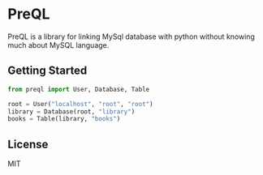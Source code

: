 # PreQL

PreQL is a library for linking MySql database with python without knowing much about MySQL language.


## Getting Started

```py
from preql import User, Database, Table

root = User("localhost", "root", "root")
library = Database(root, "library")
books = Table(library, "books")

```

License
----

MIT
